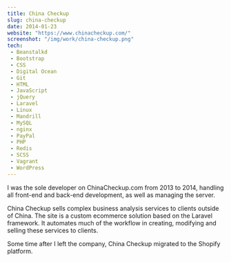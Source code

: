 ```yaml
---
title: China Checkup
slug: china-checkup
date: 2014-01-23
website: "https://www.chinacheckup.com/"
screenshot: "/img/work/china-checkup.png"
tech:
 - Beanstalkd
 - Bootstrap
 - CSS
 - Digital Ocean
 - Git
 - HTML
 - JavaScript
 - jQuery
 - Laravel
 - Linux
 - Mandrill
 - MySQL
 - nginx
 - PayPal
 - PHP
 - Redis
 - SCSS
 - Vagrant
 - WordPress
---
```


I was the sole developer on ChinaCheckup.com from 2013 to 2014, handling all
front-end and back-end development, as well as managing the server.

China Checkup sells complex business analysis services to clients outside of
China. The site is a custom ecommerce solution based on the Laravel framework.
It automates much of the workflow in creating, modifying and selling these
services to clients.

Some time after I left the company, China Checkup migrated to the Shopify
platform.
